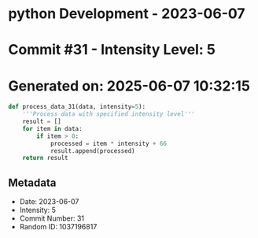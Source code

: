 ﻿# python Development - 2023-06-07
# Commit #31 - Intensity Level: 5
# Generated on: 2025-06-07 10:32:15
```python
def process_data_31(data, intensity=5):
    '''Process data with specified intensity level'''
    result = []
    for item in data:
        if item > 0:
            processed = item * intensity + 66
            result.append(processed)
    return result
```
## Metadata
- Date: 2023-06-07
- Intensity: 5
- Commit Number: 31
- Random ID: 1037196817
